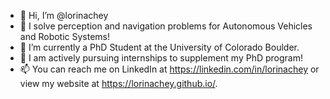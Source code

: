 - 👋 Hi, I’m @lorinachey
- 👀 I solve perception and navigation problems for Autonomous Vehicles and Robotic Systems!
- 🌱 I’m currently a PhD Student at the University of Colorado Boulder.
- 💞️ I am actively pursuing internships to supplement my PhD program!
- 📫 You can reach me on LinkedIn at https://linkedin.com/in/lorinachey or view my website at https://lorinachey.github.io/.

<!---
lorinachey/lorinachey is a ✨ special ✨ repository because its `README.md` (this file) appears on your GitHub profile.
You can click the Preview link to take a look at your changes.
--->

